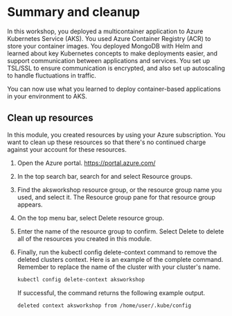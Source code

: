 Summary and cleanup
==
In this workshop, you deployed a multicontainer application to Azure Kubernetes Service (AKS). You used Azure Container Registry (ACR) to store your container images. You deployed MongoDB with Helm and learned about key Kubernetes concepts to make deployments easier, and support communication between applications and services. You set up TSL/SSL to ensure communication is encrypted, and also set up autoscaling to handle fluctuations in traffic.

You can now use what you learned to deploy container-based applications in your environment to AKS.

## Clean up resources

In this module, you created resources by using your Azure subscription. You want to clean up these resources so that there's no continued charge against your account for these resources.

1. Open the Azure portal.
   https://portal.azure.com/

2. In the top search bar, search for and select Resource groups.

3. Find the aksworkshop resource group, or the resource group name you used, and select it. The Resource group pane for that resource group appears.

4. On the top menu bar, select Delete resource group.

5. Enter the name of the resource group to confirm. Select Delete to delete all of the resources you created in this module.

6. Finally, run the kubectl config delete-context command to remove the deleted clusters context. Here is an example of the complete command. Remember to replace the name of the cluster with your cluster's name.

    ```bash
    kubectl config delete-context aksworkshop
    ```
    If successful, the command returns the following example output.
    ```bash
    deleted context aksworkshop from /home/user/.kube/config
    ```
